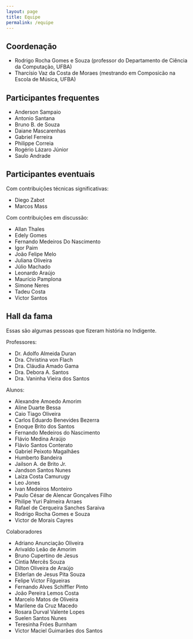 ```yaml
---
layout: page
title: Equipe
permalink: /equipe
---
```


## Coordenação

- Rodrigo Rocha Gomes e Souza (professor do Departamento de Ciência da Computação, UFBA)
- Tharcísio Vaz da Costa de Moraes (mestrando em Composicão na Escola de Música, UFBA)

## Participantes frequentes

- Anderson Sampaio
- Antonio Santana
- Bruno B. de Souza
- Daiane Mascarenhas
- Gabriel Ferreira
- Philippe Correia
- Rogério Lázaro Júnior
- Saulo Andrade

## Participantes eventuais

Com contribuições técnicas significativas:

- Diego Zabot
- Marcos Mass

Com contribuições em discussão:

- Allan Thales
- Edely Gomes
- Fernando Medeiros Do Nascimento
- Igor Paim
- João Felipe Melo
- Juliana Oliveira
- Júlio Machado
- Leonardo Araújo
- Maurício Pamplona
- Simone Neres
- Tadeu Costa
- Victor Santos

## Hall da fama

Essas são algumas pessoas que fizeram história no Indigente.

Professores:

- Dr. Adolfo Almeida Duran
- Dra. Christina von Flach
- Dra. Cláudia Amado Gama
- Dra. Debora A. Santos
- Dra. Vaninha Vieira dos Santos

Alunos:

- Alexandre Amoedo Amorim
- Aline Duarte Bessa
- Caio Tiago Oliveira
- Carlos Eduardo Benevides Bezerra 
- Enoque Brito dos Santos
- Fernando Medeiros do Nascimento
- Flávio Medina Araújo
- Flávio Santos Conterato
- Gabriel Peixoto Magalhães
- Humberto Bandeira
- Jailson A. de Brito Jr.
- Jandson Santos Nunes
- Laíza Costa Camurugy
- Leo Jones
- Ivan Medeiros Monteiro
- Paulo César de Alencar Gonçalves Filho
- Philipe Yuri Palmeira Arraes
- Rafael de Cerqueira Sanches Saraiva
- Rodrigo Rocha Gomes e Souza
- Victor de Morais Cayres

Colaboradores

- Adriano Anunciação Oliveira
- Arivaldo Leão de Amorim
- Bruno Cupertino de Jesus
- Cíntia Mercês Souza
- Dilton Oliveira de Araújo
- Elderlan de Jesus Pita Souza
- Felipe Victor Filgueiras
- Fernando Alves Schiffler Pinto
- João Pereira Lemos Costa
- Marcelo Matos de Oliveira
- Marilene da Cruz Macedo
- Rosara Durval Valente Lopes
- Suelen Santos Nunes
- Teresinha Fróes Burnham
- Victor Maciel Guimarães dos Santos

